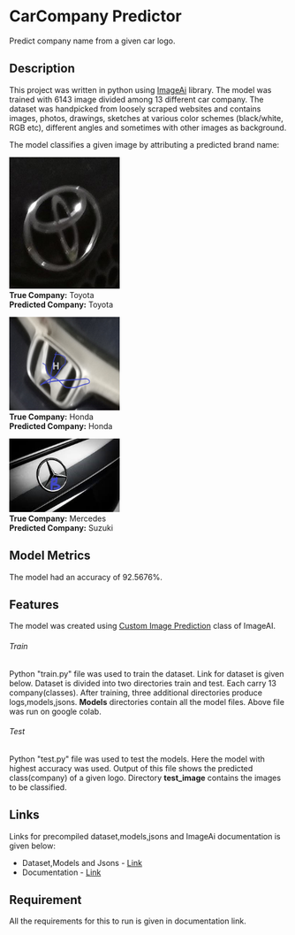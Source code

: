# CarCompany Predictor

Predict company name from a given car logo.

## Description

This project was written in python using [ImageAi](https://github.com/OlafenwaMoses/ImageAI) library. 
The model was trained
with 6143 image divided among 13 different car company. The dataset was handpicked from loosely 
scraped websites and contains images, photos, drawings, sketches at various color schemes 
(black/white, RGB etc), different angles and sometimes with other images
as background.

The model classifies a given image by attributing a predicted brand name: 

<img src="test_image/1.jpg" alt="Toyota" width="200"/>\
**True Company:** Toyota<br>
**Predicted Company:** Toyota

<img src="test_image/2Copy.jpg" alt="Honda" width="200"/>\
**True Company:** Honda<br>
**Predicted Company:** Honda

<img src="test_image/0.jpg" alt="Mercedes" width="200"/>\
**True Company:** Mercedes<br>
**Predicted Company:** Suzuki


## Model Metrics

The model had an accuracy of 92.5676%.

## Features

The model was created using [Custom Image Prediction](https://github.com/OlafenwaMoses/ImageAI/blob/master/imageai/Prediction/CUSTOMPREDICTION.md)
class of ImageAI. 

###### Train
Python "train.py" file was used to train the dataset.
Link for dataset is given below. Dataset is divided into two directories train
and test. Each carry 13 company(classes). After training, three additional directories produce logs,models,jsons. **Models**
directories contain all the model files. Above file was run on google colab.

###### Test

Python "test.py" file was used to test the models. Here the model with highest accuracy was used. Output of this file shows
the predicted class(company) of a given logo. Directory **test_image** contains the images to be classified. 

## Links

Links for precompiled dataset,models,jsons and ImageAi documentation is given below:
- Dataset,Models and Jsons - [Link](https://drive.google.com/open?id=1nSGtjHNpIrn0CmFtvl8gLoULUBA1Di20) 
- Documentation - [Link](https://imageai.readthedocs.io/en/latest/)

## Requirement

All the requirements for this to run is given in documentation link.




